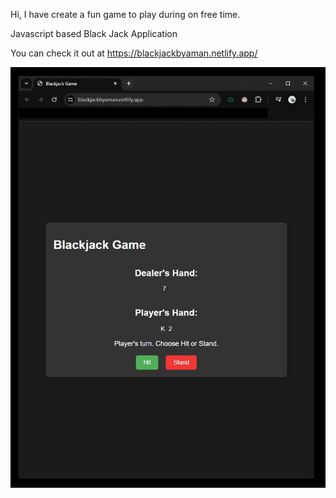 Hi, I have create a fun game to play during on free time.

Javascript based Black Jack Application

You can check it out at https://blackjackbyaman.netlify.app/

![userDisplay](FrontEndDisplay.jpg)
